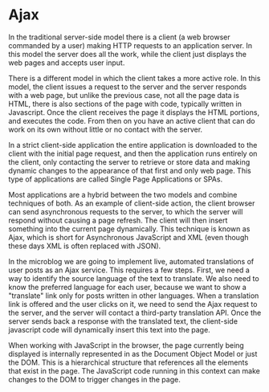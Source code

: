 # Ajax


In the traditional server-side model there is a client (a web browser commanded by a user) making HTTP requests to an application server. In this model the server does all the work, while the client just displays the web pages and accepts user input.

There is a different model in which the client takes a more active role. In this model, the client issues a request to the server and the server responds with a web page, but unlike the previous case, not all the page data is HTML, there is also sections of the page with code, typically written in Javascript. Once the client receives the page it displays the HTML portions, and executes the code. From then on you have an active client that can do work on its own without little or no contact with the server.

In a strict client-side application the entire application is downloaded to the client with the initial page request, and then the application runs entirely on the client, only contacting the server to retrieve or store data and making dynamic changes to the appearance of that first and only web page. This type of applications are called Single Page Applications or SPAs.

Most applications are a hybrid between the two models and combine techniques of both. As an example of client-side action, the client browser can send asynchronous requests to the server, to which the server will respond without causing a page refresh. The client will then insert something into the current page dynamically. This technique is known as Ajax, which is short for Asynchronous JavaScript and XML (even though these days XML is often replaced with JSON).

In the microblog we are going to implement live, automated translations of user posts as an Ajax service. This requires a few steps. First, we need a way to identify the source language of the text to translate. We also need to know the preferred language for each user, because we want to show a "translate" link only for posts written in other languages. When a translation link is offered and the user clicks on it, we need to send the Ajax request to the server, and the server will contact a third-party translation API. Once the server sends back a response with the translated text, the client-side javascript code will dynamically insert this text into the page.

When working with JavaScript in the browser, the page currently being displayed is internally represented in as the Document Object Model or just the DOM. This is a hierarchical structure that references all the elements that exist in the page. The JavaScript code running in this context can make changes to the DOM to trigger changes in the page.
